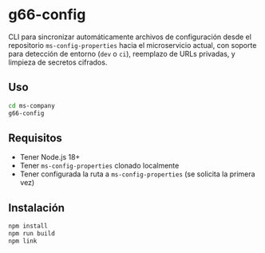 # g66-config

CLI para sincronizar automáticamente archivos de configuración desde el repositorio `ms-config-properties` hacia el microservicio actual, con soporte para detección de entorno (`dev` o `ci`), reemplazo de URLs privadas, y limpieza de secretos cifrados.

## Uso

```bash
cd ms-company
g66-config
```

## Requisitos

- Tener Node.js 18+
- Tener `ms-config-properties` clonado localmente
- Tener configurada la ruta a `ms-config-properties` (se solicita la primera vez)

## Instalación

```bash
npm install
npm run build
npm link
```